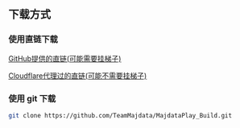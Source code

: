 ## 下载方式

### 使用直链下载

[GitHub提供的直链(可能需要挂梯子)](https://github.com/TeamMajdata/MajdataPlay_Build/archive/refs/heads/master.zip)

[Cloudflare代理过的直链(可能不需要挂梯子)](https://ghproxy.vanillaaaa.org/https://github.com/TeamMajdata/MajdataPlay_Build/archive/refs/heads/master.zip)

### 使用 git 下载

``` bash
git clone https://github.com/TeamMajdata/MajdataPlay_Build.git
```
